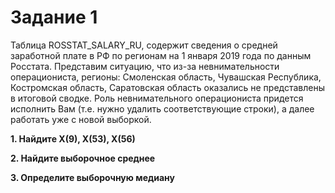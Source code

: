 # <b>Задание 1</b>

Таблица ROSSTAT_SALARY_RU, содержит сведения о средней заработной плате в РФ по регионам на 1 января 2019 года по данным Росстата. Представим ситуацию, что из-за невнимательности операциониста, регионы: Смоленская область, Чувашская Республика, Костромская область, Саратовская область оказались не представлены в итоговой сводке. Роль невнимательного операциониста придется исполнить Вам (т.е. нужно удалить соответствующие строки), а далее работать уже с новой выборкой. 

<b>1. Найдите X(9), X(53), X(56)</b>

<b>2. Найдите выборочное среднее</b>

<b>3. Определите выборочную медиану</b>
